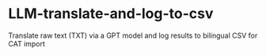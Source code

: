 # LLM-translate-and-log-to-csv
Translate raw text (TXT) via a GPT model and log results to bilingual CSV for CAT import
